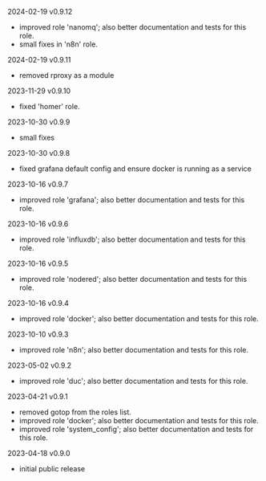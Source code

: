 2024-02-19 v0.9.12
  - improved role 'nanomq'; also better documentation and tests for this role.
  - small fixes in 'n8n' role.

2024-02-19 v0.9.11
  - removed rproxy as a module

2023-11-29 v0.9.10
  - fixed 'homer' role.

2023-10-30 v0.9.9
  - small fixes
  
2023-10-30 v0.9.8
  - fixed grafana default config and ensure docker is running as a service
  
2023-10-16 v0.9.7
  - improved role 'grafana'; also better documentation and tests for this role.

2023-10-16 v0.9.6
  - improved role 'influxdb'; also better documentation and tests for this role.

2023-10-16 v0.9.5
  - improved role 'nodered'; also better documentation and tests for this role.

2023-10-16 v0.9.4
  - improved role 'docker'; also better documentation and tests for this role.

2023-10-10 v0.9.3
  - improved role 'n8n'; also better documentation and tests for this role.

2023-05-02 v0.9.2
  - improved role 'duc'; also better documentation and tests for this role.

2023-04-21 v0.9.1
  - removed gotop from the roles list.
  - improved role 'docker'; also better documentation and tests for this role.
  - improved role 'system_config'; also better documentation and tests for this role.

2023-04-18 v0.9.0
  - initial public release
